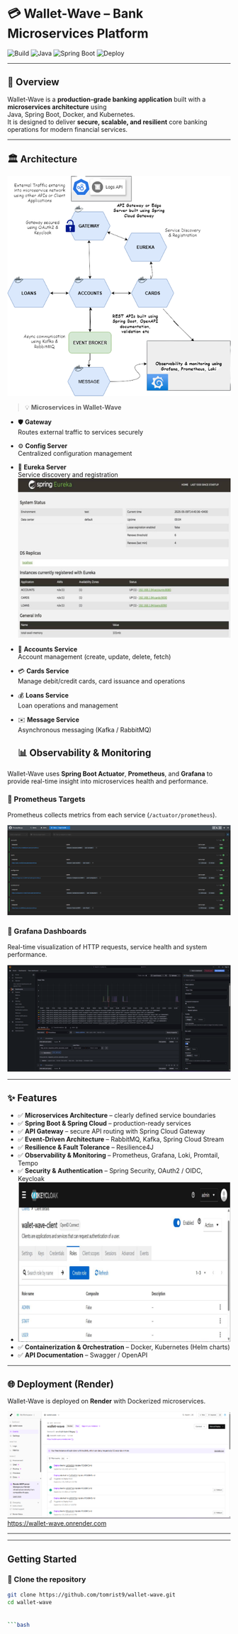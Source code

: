 # 💳 Wallet-Wave – Bank Microservices Platform

![Build](https://img.shields.io/github/actions/workflow/status/tomrist9/wallet-wave/ci.yml?branch=main)
![Java](https://img.shields.io/badge/Java-17%2B-blue)
![Spring Boot](https://img.shields.io/badge/Spring%20Boot-3-green)
![Deploy](https://img.shields.io/badge/Render-Deployed-success)

---

## 🏦 Overview

Wallet-Wave is a **production-grade banking application** built with a **microservices architecture** using  
Java, Spring Boot, Docker, and Kubernetes.  
It is designed to deliver **secure, scalable, and resilient** core banking operations for modern financial services.

---

## 🏛️ Architecture

![Architecture Diagram](screenshots/wallet-wave-architecture.png)

> 💡 **Microservices in Wallet-Wave**

- 🛡️ **Gateway**  
  Routes external traffic to services securely

- ⚙️ **Config Server**  
  Centralized configuration management

- 🔎 **Eureka Server**  
  Service discovery and registration
  ![Eureka Server](screenshots/eureka_resized.jpg)

- 👤 **Accounts Service**  
  Account management (create, update, delete, fetch)

- 💳 **Cards Service**  
  Manage debit/credit cards, card issuance and operations

- 💰 **Loans Service**  
  Loan operations and management

- ✉️ **Message Service**  
  Asynchronous messaging (Kafka / RabbitMQ)


  ## 📊 Observability & Monitoring

Wallet-Wave uses **Spring Boot Actuator**, **Prometheus**, and **Grafana** to provide real-time insight into
microservices health and performance.

### 🔹 Prometheus Targets
Prometheus collects metrics from each service (`/actuator/prometheus`).

![Prometheus Targets](screenshots/prometheus.png)

### 🔹 Grafana Dashboards
Real-time visualization of HTTP requests, service health and system performance.

![Grafana Dashboard](screenshots/grafana_visualization.png)


---

## ✨ Features

- ✅ **Microservices Architecture** – clearly defined service boundaries  
- ✅ **Spring Boot & Spring Cloud** – production-ready services  
- ✅ **API Gateway** – secure API routing with Spring Cloud Gateway  
- ✅ **Event-Driven Architecture** – RabbitMQ, Kafka, Spring Cloud Stream  
- ✅ **Resilience & Fault Tolerance** – Resilience4J  
- ✅ **Observability & Monitoring** – Prometheus, Grafana, Loki, Promtail, Tempo  
- ✅ **Security & Authentication** – Spring Security, OAuth2 / OIDC, Keycloak
- ![Keycloak](screenshots/keycloak_resized.jpg)
- ✅ **Containerization & Orchestration** – Docker, Kubernetes (Helm charts)  
- ✅ **API Documentation** – Swagger / OpenAPI  

---

## 🌐 Deployment (Render)


Wallet-Wave is deployed on **Render** with Dockerized microservices.

![Render Deployment](screenshots/2025-10-02_23-10-47.png)
https://wallet-wave.onrender.com

---


---

##  Getting Started

### 🔹 Clone the repository
```bash
git clone https://github.com/tomrist9/wallet-wave.git
cd wallet-wave


```bash


